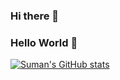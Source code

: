 ### Hi there 👋

### Hello World 👋 


[![Suman's GitHub stats](https://github-readme-stats.vercel.app/api?username=momonepal&show_icons=true&theme=dark)
](https://github.com/momonepal)

<!--
**momonepal/momonepal** is a ✨ _special_ ✨ repository because its `README.md` (this file) appears on your GitHub profile.

Here are some ideas to get you started:

- 🔭 I’m currently working on ...
- 🌱 I’m currently learning ...
- 👯 I’m looking to collaborate on ...
- 🤔 I’m looking for help with ...
- 💬 Ask me about ...
- 📫 How to reach me: ...
- 😄 Pronouns: ...
- ⚡ Fun fact: ...
-->
